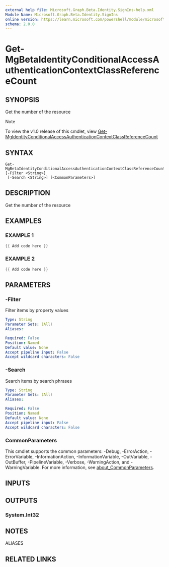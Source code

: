 ```yaml
---
external help file: Microsoft.Graph.Beta.Identity.SignIns-help.xml
Module Name: Microsoft.Graph.Beta.Identity.SignIns
online version: https://learn.microsoft.com/powershell/module/microsoft.graph.beta.identity.signins/get-mgbetaidentityconditionalaccessauthenticationcontextclassreferencecount
schema: 2.0.0
---
```


# Get-MgBetaIdentityConditionalAccessAuthenticationContextClassReferenceCount

## SYNOPSIS
Get the number of the resource

> [!NOTE]
> To view the v1.0 release of this cmdlet, view [Get-MgIdentityConditionalAccessAuthenticationContextClassReferenceCount](/powershell/module/Microsoft.Graph.Identity.SignIns/Get-MgIdentityConditionalAccessAuthenticationContextClassReferenceCount?view=graph-powershell-v1.0)

## SYNTAX

```
Get-MgBetaIdentityConditionalAccessAuthenticationContextClassReferenceCount [-Filter <String>]
 [-Search <String>] [<CommonParameters>]
```

## DESCRIPTION
Get the number of the resource

## EXAMPLES

### EXAMPLE 1
```powershell
{{ Add code here }}
```

### EXAMPLE 2
```powershell
{{ Add code here }}
```

## PARAMETERS

### -Filter
Filter items by property values

```yaml
Type: String
Parameter Sets: (All)
Aliases:

Required: False
Position: Named
Default value: None
Accept pipeline input: False
Accept wildcard characters: False
```

### -Search
Search items by search phrases

```yaml
Type: String
Parameter Sets: (All)
Aliases:

Required: False
Position: Named
Default value: None
Accept pipeline input: False
Accept wildcard characters: False
```

### CommonParameters
This cmdlet supports the common parameters: -Debug, -ErrorAction, -ErrorVariable, -InformationAction, -InformationVariable, -OutVariable, -OutBuffer, -PipelineVariable, -Verbose, -WarningAction, and -WarningVariable. For more information, see [about_CommonParameters](http://go.microsoft.com/fwlink/?LinkID=113216).

## INPUTS

## OUTPUTS

### System.Int32
## NOTES

ALIASES

## RELATED LINKS

